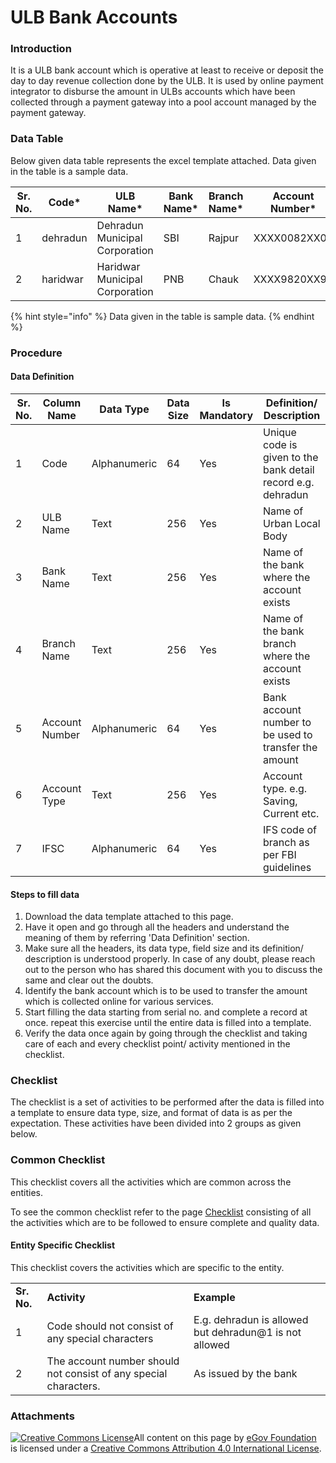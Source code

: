 # ULB Bank Accounts

### Introduction

It is a ULB bank account which is operative at least to receive or deposit the day to day revenue collection done by the ULB. It is used by online payment integrator to disburse the amount in ULBs accounts which have been collected through a payment gateway into a pool account managed by the payment gateway.

### Data Table

Below given data table represents the excel template attached. Data given in the table is a sample data.

| Sr. No. | Code\*   | ULB Name\*                     | Bank Name\* | Branch Name\* | Account Number\* | Account Type\* | IFSC\*   |
| ------- | -------- | ------------------------------ | ----------- | ------------- | ---------------- | -------------- | -------- |
| 1       | dehradun | Dehradun Municipal Corporation | SBI         | Rajpur        | XXXX0082XX01     | Saving         | SBIX0921 |
| 2       | haridwar | Haridwar Municipal Corporation | PNB         | Chauk         | XXXX9820XX9      | Saving         | PNBX8320 |

{% hint style="info" %}
Data given in the table is sample data.
{% endhint %}

### Procedure

#### Data Definition

| Sr. No. | Column Name    | Data Type    | Data Size | Is Mandatory | Definition/ Description                                      |
| ------- | -------------- | ------------ | --------- | ------------ | ------------------------------------------------------------ |
| 1       | Code           | Alphanumeric | 64        | Yes          | Unique code is given to the bank detail record e.g. dehradun |
| 2       | ULB Name       | Text         | 256       | Yes          | Name of Urban Local Body                                     |
| 3       | Bank Name      | Text         | 256       | Yes          | Name of the bank where the account exists                    |
| 4       | Branch Name    | Text         | 256       | Yes          | Name of the bank branch where the account exists             |
| 5       | Account Number | Alphanumeric | 64        | Yes          | Bank account number to be used to transfer the amount        |
| 6       | Account Type   | Text         | 256       | Yes          | Account type. e.g. Saving, Current etc.                      |
| 7       | IFSC           | Alphanumeric | 64        | Yes          | IFS code of branch as per FBI guidelines                     |

#### Steps to fill data

1. Download the data template attached to this page.
2. Have it open and go through all the headers and understand the meaning of them by referring 'Data Definition' section.
3. Make sure all the headers, its data type, field size and its definition/ description is understood properly. In case of any doubt, please reach out to the person who has shared this document with you to discuss the same and clear out the doubts.
4. Identify the bank account which is to be used to transfer the amount which is collected online for various services.
5. Start filling the data starting from serial no. and complete a record at once. repeat this exercise until the entire data is filled into a template.
6. Verify the data once again by going through the checklist and taking care of each and every checklist point/ activity mentioned in the checklist.

### Checklist

The checklist is a set of activities to be performed after the data is filled into a template to ensure data type, size, and format of data is as per the expectation. These activities have been divided into 2 groups as given below.

### Common Checklist <a href="#common-checklist" id="common-checklist"></a>

This checklist covers all the activities which are common across the entities.

To see the common checklist refer to the page [Checklist](../../module-setup/common-config/checklist.md) consisting of all the activities which are to be followed to ensure complete and quality data.

#### Entity Specific Checklist

This checklist covers the activities which are specific to the entity.

|             |                                                                  |                                                        |
| ----------- | ---------------------------------------------------------------- | ------------------------------------------------------ |
| **Sr. No.** | **Activity**                                                     | **Example**                                            |
| 1           | Code should not consist of any special characters                | E.g. dehradun is allowed but dehradun@1 is not allowed |
| 2           | The account number should not consist of any special characters. | As issued by the bank                                  |

### Attachments

[![Creative Commons License](https://i.creativecommons.org/l/by/4.0/80x15.png)​](http://creativecommons.org/licenses/by/4.0/)All content on this page by [eGov Foundation](https://egov.org.in/) is licensed under a [Creative Commons Attribution 4.0 International License](http://creativecommons.org/licenses/by/4.0/).
